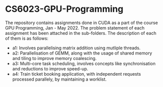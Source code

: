 # CS6023-GPU-Programming

The repository contains assignments done in CUDA as a part of the course GPU Programming, Jan - May 2022. The problem statement of each assignment has been attached in the sub-folders. The description of each of them is as follows: 
- a1: Involves parallelising matrix addition using mutliple threads. 
- a2: Parallelisation of GEMM, along with the usage of shared memory and tiling to improve memory coalescing. 
- a3: Multi-core task scheduling, involves concepts like synchronisation and reductions to improve speed-up. 
- a4: Train ticket booking application, with independent requests processed parallely, by maintaining a worklist. 

